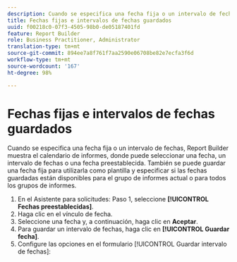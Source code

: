```yaml
---
description: Cuando se especifica una fecha fija o un intervalo de fechas, Report Builder muestra el calendario de informes, donde puede seleccionar una fecha, un intervalo de fechas o una fecha preestablecida. También se puede guardar una fecha fija para utilizarla como plantilla y especificar si las fechas guardadas están disponibles para el grupo de informes actual o para todos los grupos de informes.
title: Fechas fijas e intervalos de fechas guardados
uuid: f00218c0-07f3-4505-98b0-de05187401fd
feature: Report Builder
role: Business Practitioner, Administrator
translation-type: tm+mt
source-git-commit: 894ee7a8f761f7aa2590e06708be82e7ecfa3f6d
workflow-type: tm+mt
source-wordcount: '167'
ht-degree: 98%

---
```



# Fechas fijas e intervalos de fechas guardados

Cuando se especifica una fecha fija o un intervalo de fechas, Report Builder muestra el calendario de informes, donde puede seleccionar una fecha, un intervalo de fechas o una fecha preestablecida. También se puede guardar una fecha fija para utilizarla como plantilla y especificar si las fechas guardadas están disponibles para el grupo de informes actual o para todos los grupos de informes.

1. En el Asistente para solicitudes: Paso 1, seleccione **[!UICONTROL Fechas preestablecidas]**.
1. Haga clic en el vínculo de fecha.
1. Seleccione una fecha y, a continuación, haga clic en **Aceptar**.
1. Para guardar un intervalo de fechas, haga clic en **[!UICONTROL Guardar fecha]**.
1. Configure las opciones en el formulario [!UICONTROL Guardar intervalo de fechas]:
